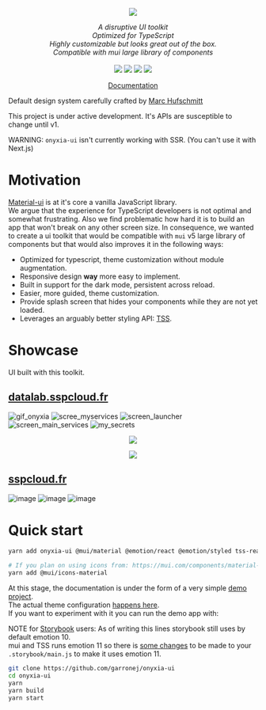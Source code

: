 <p align="center">
    <img src="https://user-images.githubusercontent.com/6702424/120405033-efe83900-c347-11eb-9a7c-7b680c26a18c.png">  
</p>
<p align="center">
    <i>A disruptive UI toolkit</i><br>
    <i>Optimized for TypeScript</i><br>
    <i>Highly customizable but looks great out of the box.</i><br>
    <i>Compatible with mui large library of components</i>
    <br>
    <br>
    <img src="https://github.com/garronej/onyxia-ui/workflows/ci/badge.svg?branch=main">
    <img src="https://img.shields.io/bundlephobia/minzip/onyxia-ui">
    <img src="https://img.shields.io/npm/dw/onyxia-ui">
    <img src="https://img.shields.io/npm/l/onyxia-ui">
</p>
<p align="center">
  <a href="https://ui.onyxia.dev">Documentation</a>
</p>

Default design system carefully crafted by [Marc Hufschmitt](http://marchufschmitt.fr/)

This project is under active development. It's APIs are susceptible to change until v1.

WARNING: `onyxia-ui` isn't currently working with SSR. (You can't use it with Next.js)

# Motivation

[Material-ui](https://mui.com) is at it's core a vanilla JavaScript library.  
We argue that the experience for TypeScript developers is not optimal and somewhat frustrating.
Also we find problematic how hard it is to build an app that won't break on any other screen size.
In consequence, we wanted to create a ui toolkit that would be compatible with
`mui` v5 large library of components but that would also improves it in the following ways:

-   Optimized for typescript, theme customization without module augmentation.
-   Responsive design **way** more easy to implement.
-   Built in support for the dark mode, persistent across reload.
-   Easier, more guided, theme customization.
-   Provide splash screen that hides your components while they are not yet loaded.
-   Leverages an arguably better styling API: [TSS](https://github.com/garronej/tss-react).

# Showcase

UI built with this toolkit.

## [datalab.sspcloud.fr](https://datalab.sspcloud.fr/catalog/inseefrlab-helm-charts-datascience)

![gif_onyxia](https://user-images.githubusercontent.com/6702424/136545513-f623d8c7-260d-4d93-a01e-2dc5af6ad473.gif)
![scree_myservices](https://user-images.githubusercontent.com/6702424/121828699-a8a36600-ccc0-11eb-903c-1cd4b6cbb0ff.png)
![screen_launcher](https://user-images.githubusercontent.com/6702424/121828696-a80acf80-ccc0-11eb-86fb-c7d0bca55d4f.png)
![screen_main_services](https://user-images.githubusercontent.com/6702424/121828700-a93bfc80-ccc0-11eb-8149-f6c85c06cffd.png)
![my_secrets](https://user-images.githubusercontent.com/6702424/121828695-a5a87580-ccc0-11eb-9e86-295fdac6c497.png)

<p align="center">
    <img src="https://user-images.githubusercontent.com/6702424/126612946-c9e0a0ce-3390-4d83-87e1-cdcb6ba623a5.gif">
</p>

<p align="center">
    <img src="https://user-images.githubusercontent.com/6702424/126614698-183e797f-a1e3-4e03-98c3-82d4b1c09bc3.gif">
</p>

## [sspcloud.fr](https://sspcloud.fr)

![image](https://user-images.githubusercontent.com/6702424/136541663-bc1672c7-d4e2-4b65-ae6e-7a222d7ef71d.png)
![image](https://user-images.githubusercontent.com/6702424/136541792-3e267d15-3e56-4f27-9b62-57500f69bbaa.png)
![image](https://user-images.githubusercontent.com/6702424/136541968-a3c718ae-1a1a-48aa-823f-afcecb475e55.png)

# Quick start

```bash
yarn add onyxia-ui @mui/material @emotion/react @emotion/styled tss-react

# If you plan on using icons from: https://mui.com/components/material-icons/
yarn add @mui/icons-material
```

At this stage, the documentation is under the form of a very simple [demo project](https://github.com/garronej/onyxia-ui/tree/main/src/test).  
The actual theme configuration [happens here](https://github.com/garronej/onyxia-ui/blob/main/src/test/src/theme.ts).  
If you want to experiment with it you can run the demo app with:

NOTE for [Storybook](https://storybook.js.org) users: As of writing this lines storybook still uses by default emotion 10.  
mui and TSS runs emotion 11 so there is [some changes](https://github.com/garronej/onyxia-ui/blob/324de62248074582b227e584c53fb2e123f5325f/.storybook/main.js#L31-L32)
to be made to your `.storybook/main.js` to make it uses emotion 11.

```bash
git clone https://github.com/garronej/onyxia-ui
cd onyxia-ui
yarn
yarn build
yarn start
```

